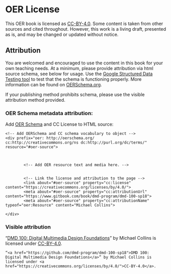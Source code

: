 # OER License

This OER book is licensed as [CC-BY-4.0](https://creativecommons.org/licenses/by/4.0/). Some content is taken from other sources and cited throughout. However, this work is a living draft, presented as is, and may be changed or updated without notice.

## Attribution

You are welcomed and encouraged to use the content in this book for your own teaching needs.  At a minimum, please provide attribution via html source schema, see below for usage. Use the [Google Structured Data Testing tool](https://search.google.com/structured-data/testing-tool/u/0/) to test that the schema is functioning properly. More information can be found on [OERSchema.org](http://oerschema.org).

If your publishing method prohibits schema, please use the visible attribution method provided.

### OER Schema metadata attribution:

Add [OER Schema](http://oerschema.org) and CC License to HTML source:

```
<!-- Add OERSchema and CC schema vocabulary to object -->
<div prefix="oer: http://oerschema.org/ cc:http://creativecommons.org/ns dc:http://purl.org/dc/terms/" resource="#oer-source">



        <!-- Add OER resource text and media here. -->


        <!-- Link the license and attribution to the page -->
        <link about="#oer-source" property="cc:license" content="https://creativecommons.org/licenses/by/4.0/">
        <meta about="#oer-source" property="cc:attributionUrl" content="https://www.gitbook.com/book/dmd-program/dmd-100-sp18">
        <meta about="#oer-source" property="cc:attributionName" typeof="oer:Resource" content="Michael Collins">

</div>
```

### Visible attribution

“[DMD 100: Digital Multimedia Design Foundations](https://www.gitbook.com/book/dmd-program/dmd-100-sp18/details)” by Michael Collins is licensed under [CC-BY-4.0](https://creativecommons.org/licenses/by/4.0/).

`“<a href="https://github.com/dmd-program/dmd-100-sp18">DMD 100: Digital Multimedia Design Foundations</a>” by Michael Collins is licensed under <a href="https://creativecommons.org/licenses/by/4.0/">CC-BY-4.0</a>.`


